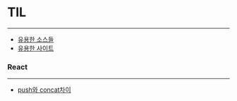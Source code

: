 # TIL
- - -
- [유용한 소스들](Sources.md)
- [유용한 사이트](Site.md)
### React
- - -
- [push와 concat차이](Push&Concat.md)
